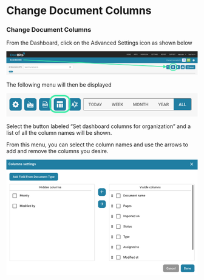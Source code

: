 # Change Document Columns

### Change Document Columns <a href="#id-28lb0qcgx18" id="id-28lb0qcgx18"></a>

From the Dashboard, click on the Advanced Settings icon as shown below

![](<../../.gitbook/assets/6 (13).png>)

The following menu will then be displayed

![](<../../.gitbook/assets/7 (13).png>)

Select the button labeled “Set dashboard columns for organization” and a list of all the column names will be shown.

From this menu, you can select the column names and use the arrows to add and remove the columns you desire.

![](<../../.gitbook/assets/8 (13).png>)
